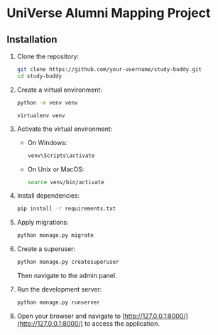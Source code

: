 # UniVerse Alumni Mapping Project


## Installation
1. Clone the repository:
    ```bash
    git clone https://github.com/your-username/study-buddy.git
    cd study-buddy
    ```

2. Create a virtual environment:
    ```bash
    python -m venv venv
    ```
    ```or bash
    virtualenv venv    
    ```

3. Activate the virtual environment:
    - On Windows:
        ```bash
        venv\Scripts\activate
        ```
    - On Unix or MacOS:
        ```bash
        source venv/bin/activate
        ```

4. Install dependencies:
    ```bash
    pip install -r requirements.txt
    ```

5. Apply migrations:
    ```bash
    python manage.py migrate
    ```

6. Create a superuser:
    ```bash
    python manage.py createsuperuser
    ```
    Then navigate to the admin panel.

7. Run the development server:
    ```bash
    python manage.py runserver
    ```

8. Open your browser and navigate to [http://127.0.0.1:8000/](http://127.0.0.1:8000/) to access the application.



